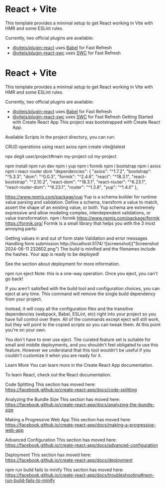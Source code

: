 # React + Vite

This template provides a minimal setup to get React working in Vite with HMR and some ESLint rules.

Currently, two official plugins are available:

- [@vitejs/plugin-react](https://github.com/vitejs/vite-plugin-react/blob/main/packages/plugin-react/README.md) uses [Babel](https://babeljs.io/) for Fast Refresh
- [@vitejs/plugin-react-swc](https://github.com/vitejs/vite-plugin-react-swc) uses [SWC](https://swc.rs/) for Fast Refresh



# React + Vite

This template provides a minimal setup to get React working in Vite with HMR and some ESLint rules.

Currently, two official plugins are available:

- [@vitejs/plugin-react](https://github.com/vitejs/vite-plugin-react/blob/main/packages/plugin-react/README.md) uses [Babel](https://babeljs.io/) for Fast Refresh
- [@vitejs/plugin-react-swc](https://github.com/vitejs/vite-plugin-react-swc) uses [SWC](https://swc.rs/) for Fast Refresh
Getting Started with Create React App
This project was bootstrapped with Create React App.

Available Scripts
In the project directory, you can run:

CRUD operations using react axios 
npm create vite@latest

npx degit user/project#main my-project
cd my-project

npm install
npm run dev
npm i yup
npm i formik
npm i bootstrap 
npm i axios
npm i reacr router dom
"dependencies": {
    "axios": "^1.7.2",
    "bootstrap": "^5.3.3",
    "dom": "^0.0.3",
    "formik": "^2.4.6",
    "react": "^18.3.1",
    "react-bootstrap": "^2.10.2",
    "react-dom": "^18.3.1",
    "react-router": "^6.23.1",
    "react-router-dom": "^6.23.1",
    "router": "^1.3.8",
    "yup": "^1.4.0"
  },


   https://www.npmjs.com/package/yup
   Yup is a schema builder for runtime value parsing and validation.
   Define a schema, transform a value to match, assert the shape of an existing value, or both.
   Yup schema are extremely expressive and allow modeling complex, interdependent validations, or value transformation.
   npm i formik
  https://www.npmjs.com/package/formik
  https://formik.org/
   Formik is a small library that helps you with the 3 most annoying parts:

Getting values in and out of form state
Validation and error messages
Handling form submission
http://localhost:5174/
![screenshot]("Screenshot 2024-06-11 232602.png")
The build is minified and the filenames include the hashes.
Your app is ready to be deployed!

See the section about deployment for more information.

npm run eject
Note: this is a one-way operation. Once you eject, you can't go back!

If you aren't satisfied with the build tool and configuration choices, you can eject at any time. This command will remove the single build dependency from your project.

Instead, it will copy all the configuration files and the transitive dependencies (webpack, Babel, ESLint, etc) right into your project so you have full control over them. All of the commands except eject will still work, but they will point to the copied scripts so you can tweak them. At this point you're on your own.

You don't have to ever use eject. The curated feature set is suitable for small and middle deployments, and you shouldn't feel obligated to use this feature. However we understand that this tool wouldn't be useful if you couldn't customize it when you are ready for it.

Learn More
You can learn more in the Create React App documentation.

To learn React, check out the React documentation.

Code Splitting
This section has moved here: https://facebook.github.io/create-react-app/docs/code-splitting

Analyzing the Bundle Size
This section has moved here: https://facebook.github.io/create-react-app/docs/analyzing-the-bundle-size

Making a Progressive Web App
This section has moved here: https://facebook.github.io/create-react-app/docs/making-a-progressive-web-app

Advanced Configuration
This section has moved here: https://facebook.github.io/create-react-app/docs/advanced-configuration

Deployment
This section has moved here: https://facebook.github.io/create-react-app/docs/deployment

npm run build fails to minify
This section has moved here: https://facebook.github.io/create-react-app/docs/troubleshooting#npm-run-build-fails-to-minify




